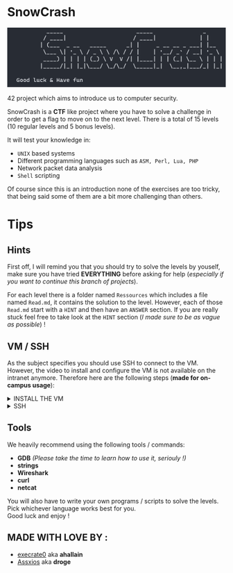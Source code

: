 # SnowCrash

![snowcrash](files/snowcrash.png)

42 project which aims to introduce us to computer security.

SnowCrash is a **CTF** like project where you have to solve a challenge in order to get a flag to move on to the next level. There is a total of 15 levels (10 regular levels and 5 bonus levels). 

It will test your knowledge in:
- `UNIX` based systems
- Different programming languages such as `ASM, Perl, Lua, PHP`
- Network packet data analysis
- `Shell` scripting

Of course since this is an introduction none of the exercises are too tricky, that being said some of them are a bit more challenging than others.

# Tips

## Hints

First off, I will remind you that you should try to solve the levels by youself, make sure you have tried **EVERYTHING** before asking for help (*especially if you want to continue this branch of projects*).

For each level there is a folder named `Ressources` which includes a file named `Read.md`, it contains the solution to the level. However, each of those `Read.md` start with a `HINT` and then have an `ANSWER` section. If you are really stuck feel free to take look at the `HINT` section (*I made sure to be as vague as possible*) !

## VM / SSH

As the subject specifies you should use SSH to connect to the VM. However, the video to install and configure the VM is not available on the intranet anymore.
Therefore here are the following steps (**made for on-campus usage**):
<details>
	<summary>INSTALL THE VM</summary>
		<p>First, download the ISO file on the intranet <i>(I recommend storing it on your sgoinfre).</i> Once it's downloaded let's create a new VM on VirtualBox, click the <code>New</code> button such as:<br>
		<img src="files/new.png"/><br>
		For the memory size the recommended amount is way enough, the VM is extremely light don't bother giving it extra memory it won't use.<br>
		For the hard disk choose the <code>Do not add a virtual hard disk</code> option.<br>
		Now we need to mounth the ISO file to the VM we just created, click on the <code>Settings</code> of our VM and then head to the <code>Storage</code> tab. Under <code>Storage Devices</code> you should see a CD icon which say empty, select that and them head over to <code>Attributes</code>, once again click on the CD icon and select the <code>Choose a disk file</code> option such as:<br>
		<img src="files/storage.png"/><br>
		Now simply choose the ISO file and Voila !</p>
</details>
<details>
	<summary>SSH</summary>
		<p>This step is only useful if you are <b>having issues</b> connecting to your VM through SSH from the same computer, if your ip starts with <code>10.1</code> then we're going to have to create a host only network adapter.<br>
		In VirtualBox, on the top left click on <code>File</code> and then select <code>Host Network Manager</code> from the drop down menu, from there just click on the <code>Create</code> button and your adapter should appear such as:<br>
		<img src="files/adapter.png"/><br>
		Now we just go back to the settings of our VM and head to the <code>Network</code> tab, we need to change the <code>Attached to</code> from <code>NAT</code> to <code>Host-Only Adapter</code> and select our newly created adapter from the <code>name</code> drop down menu, such as:<br>
		<img src="files/network.png"/><br>
		You should now be able to connect to your VM through SSH ! <b>This is not the only way to do this just an example of what I did, do what works best for you !</b></p>
</details>

## Tools

We heavily recommend using the following tools / commands:
- **GDB** *(Please take the time to learn how to use it, seriouly !)*
- **strings**
- **Wireshark**
- **curl**
- **netcat**

You will also have to write your own programs / scripts to solve the levels. Pick whichever language works best for you.<br>
Good luck and enjoy !

## MADE WITH LOVE BY :

- [execrate0](https://github.com/execrate0/) aka **ahallain**
- [Assxios](https://github.com/assxios/) aka **droge**
